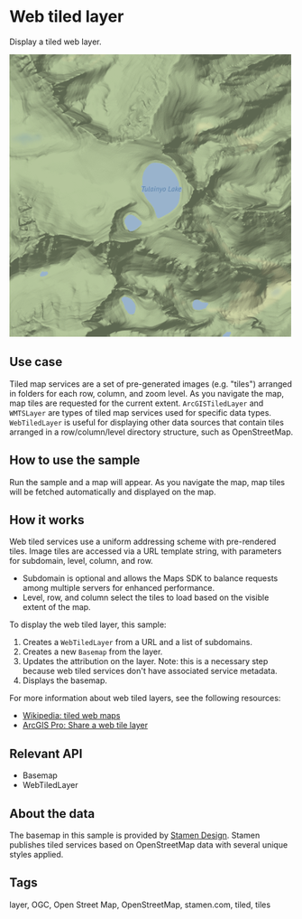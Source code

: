 # Web tiled layer

Display a tiled web layer.

![](screenshot.png)

## Use case

Tiled map services are a set of pre-generated images (e.g. "tiles") arranged in folders for each row, column, and zoom level. As you navigate the map, map tiles are requested for the current extent. `ArcGISTiledLayer` and `WMTSLayer` are types of tiled map services used for specific data types. `WebTiledLayer` is useful for displaying other data sources that contain tiles arranged in a row/column/level directory structure, such as OpenStreetMap.

## How to use the sample

Run the sample and a map will appear. As you navigate the map, map tiles will be fetched automatically and displayed on the map.

## How it works

Web tiled services use a uniform addressing scheme with pre-rendered tiles. Image tiles are accessed via a URL template string, with parameters for subdomain, level, column, and row.
* Subdomain is optional and allows the Maps SDK to balance requests among multiple servers for enhanced performance.
* Level, row, and column select the tiles to load based on the visible extent of the map.

To display the web tiled layer, this sample:
1. Creates a `WebTiledLayer` from a URL and a list of subdomains.
2. Creates a new `Basemap` from the layer.
3. Updates the attribution on the layer. Note: this is a necessary step because web tiled services don't have associated service metadata.
4. Displays the basemap.

For more information about web tiled layers, see the following resources:
* [Wikipedia: tiled web maps](https://en.wikipedia.org/wiki/Tiled_web_map)
* [ArcGIS Pro: Share a web tile layer](https://pro.arcgis.com/en/pro-app/help/sharing/overview/web-tile-layer.htm)

## Relevant API

* Basemap
* WebTiledLayer

## About the data

The basemap in this sample is provided by [Stamen Design](maps.stamen.com). Stamen publishes tiled services based on OpenStreetMap data with several unique styles applied.

## Tags

layer, OGC, Open Street Map, OpenStreetMap, stamen.com, tiled, tiles
